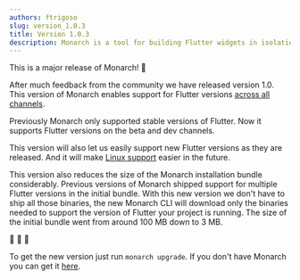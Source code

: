 ```yaml
---
authors: ftrigoso
slug: version_1.0.3
title: Version 1.0.3
description: Monarch is a tool for building Flutter widgets in isolation. It makes it easy to build, test and debug complex UIs.
---
```


This is a major release of Monarch! 🎉

After much feedback from the community we have released version 1.0. This version of Monarch enables support for Flutter versions [across all channels](https://github.com/Dropsource/monarch/issues/11).

Previously Monarch only supported stable versions of Flutter. Now it supports Flutter versions on the beta and dev channels.

This version will also let us easily support new Flutter versions as they are released. And it will make [Linux support](https://github.com/Dropsource/monarch/issues/16) easier in the future.

This version also reduces the size of the Monarch installation bundle considerably. Previous versions of Monarch shipped support for multiple Flutter versions in the initial bundle. With this new version we don't have to ship all those binaries, the new Monarch CLI will download only the binaries needed to support the version of Flutter your project is running. The size of the initial bundle went from around 100 MB down to 3 MB.

💪 🚀 🥳

To get the new version just run `monarch upgrade`. If you don't have Monarch you can get it [here](/docs/install).
